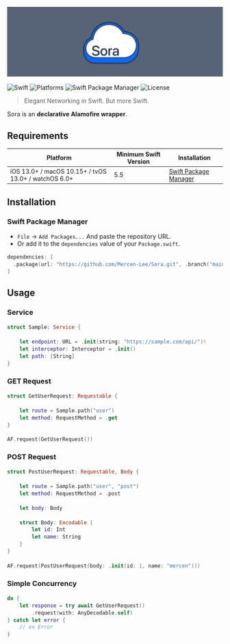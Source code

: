 ![Sora](https://raw.githubusercontent.com/Mercen-Lee/Sora/main/Resources/SoraLogo.svg)

![Swift](https://img.shields.io/badge/Swift-5.5_5.6_5.7_5.8-Orange?style=flat-square)
![Platforms](https://img.shields.io/badge/Platforms-macOS_iOS_tvOS_watchOS-yellowgreen?style=flat-square)
![Swift Package Manager](https://img.shields.io/badge/Swift_Package_Manager-compatible-orange?style=flat-square)
![License](https://img.shields.io/badge/License-MIT-blue?style=flat-square)

> Elegant Networking in Swift. But more Swift.

Sora is an **declarative Alamofire wrapper**.

## Requirements
| Platform | Minimum Swift Version | Installation |
| --- | --- | --- |
| iOS 13.0+ / macOS 10.15+ / tvOS 13.0+ / watchOS 6.0+ | 5.5 | [Swift Package Manager](#swift-package-manager) |

## Installation
### Swift Package Manager
- `File` -> `Add Packages...` And paste the repository URL.
- Or add it to the `dependencies` value of your `Package.swift`.
```swift
dependencies: [
  .package(url: "https://github.com/Mercen-Lee/Sora.git", .branch("main"))
]
```

## Usage
### Service
```swift
struct Sample: Service {

    let endpoint: URL = .init(string: "https://sample.com/api/")!
    let interceptor: Interceptor = .init()
    let path: [String]
}
```
### GET Request
```swift
struct GetUserRequest: Requestable {

    let route = Sample.path("user")
    let method: RequestMethod = .get
}

AF.request(GetUserRequest())
```
### POST Request
```swift
struct PostUserRequest: Requestable, Body {

    let route = Sample.path("user", "post")
    let method: RequestMethod = .post
    
    let body: Body
    
    struct Body: Encodable {
        let id: Int
        let name: String
    }
}

AF.request(PostUserRequest(body: .init(id: 1, name: "mercen")))
```
### Simple Concurrency
```swift
do {
    let response = try await GetUserRequest()
        .request(with: AnyDecodable.self)
} catch let error {
    // on Error
}
```

